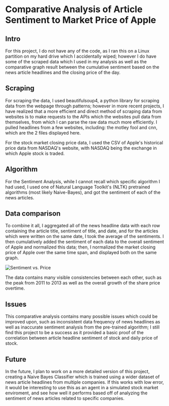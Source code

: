 # Comparative Analysis of Article Sentiment to Market Price of Apple

## Intro

For this project, I do not have any of the code, as I ran this on a Linux partition on my hard drive which I accidentally wiped;
however I do have some of the scraped data which I used in my analysis as well as the comparative graph result between the cumulative
sentiment based on the news article headlines and the closing price of the day.

## Scraping

For scraping the data, I used beautifulsoup4, a python library for scraping data from the webpage through patterns; however in more recent projects, I have realized that a more efficient and direct method of scraping data from websites is to make requests to the APIs which the websites pull data from themselves, from which I can parse the raw data much more efficiently. I pulled headlines from a few websites, including: the motley fool and cnn, which are the 2 files displayed here.

For the stock market closing price data, I used the CSV of Apple's historical price data from NASDAQ's website, with NASDAQ being the exchange in which Apple stock is traded.

## Algorithm

For the Sentiment Analysis, while I cannot recall which specific algorithm I had used, I used one of Natural Language Toolkit's (NLTK) pretrained algorithms (most likely Naive-Bayes), and got the sentiment of each of the news articles.


## Data comparison

To combine it all, I aggregated all of the news headline data with each row containing the article title, sentiment of title, and date, and for the articles which were written on the same date, I took the average of the sentiments. I then cumulatively added the sentiment of each data to the overall sentiment of Apple and normalized this data; then, I normalized the market closing price of Apple over the same time span, and displayed both on the same graph.

![Sentiment vs. Price](IMG.JPG)

The data contains many visible consistencies between each other, such as the peak from 2011 to 2013 as well as the overall growth of the share price
overtime.

## Issues

This comparative analysis contains many possible issues which could be improved upon, such as inconsistent data frequency of news headlines as well as inaccurate sentiment analysis from the pre-trained algorithm; I still find this project to be a success as it provided a basic proof of the correlation between article headline sentiment of stock and daily price of stock.

## Future

In the future, I plan to work on a more detailed version of this project, creating a Naive Bayes Classifier which is trained using a wider dataset of news article headlines from multiple companies. If this works with low error, it would be interesting to use this as an agent in a simulated stock market enviroment, and see how well it performs based off of analyzing the sentiment of news articles related to specific companies.
